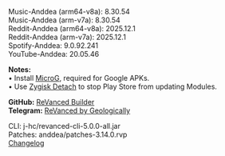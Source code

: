 Music-Anddea (arm64-v8a): 8.30.54  
Music-Anddea (arm-v7a): 8.30.54  
Reddit-Anddea (arm64-v8a): 2025.12.1  
Reddit-Anddea (arm-v7a): 2025.12.1  
Spotify-Anddea: 9.0.92.241  
YouTube-Anddea: 20.05.46  

**Notes:**  
• Install [MicroG](https://github.com/WSTxda/MicroG-RE/releases/latest), required for Google APKs.  
• Use [Zygisk Detach](https://github.com/j-hc/zygisk-detach) to stop Play Store from updating Modules.  

**GitHub:** [ReVanced Builder](https://github.com/geologically/revanced-builder)  
**Telegram:** [ReVanced by Geologically](https://t.me/rvbygeo)
  
CLI: j-hc/revanced-cli-5.0.0-all.jar  
Patches: anddea/patches-3.14.0.rvp  
[Changelog](https://github.com/anddea/revanced-patches/releases/tag/v3.14.0)  
